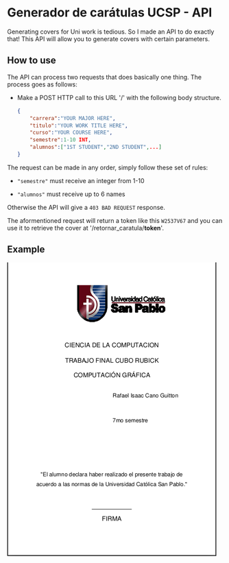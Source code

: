 # Generador de carátulas UCSP - API

Generating covers for Uni work is tedious. So I made an API to do exactly that! This API will allow you to generate covers with certain parameters.

## How to use

The API can process two requests that does basically one thing. The process goes as follows:

- Make a POST HTTP call to this URL '/' with the following body structure.
  
  ```json
  {
      "carrera":"YOUR MAJOR HERE",
      "titulo":"YOUR WORK TITLE HERE",
      "curso":"YOUR COURSE HERE",
      "semestre":1-10 INT,
      "alumnos":["1ST STUDENT","2ND STUDENT",...]
  }
  ```

The request can be made in any order, simply follow these set of rules:

- `"semestre"` must receive an integer from 1-10

- `"alumnos"` must receive up to 6 names

Otherwise the API will give a `403 BAD REQUEST` response.

The aformentioned request will return a token like this `W2537V67` and you can use it to retrieve the cover at '/retornar_caratula/**token**'.

## Example

![](ex_cover.png)
